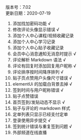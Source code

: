 版本号：7.02 <br/>
更新日期：2020-07-19

1. 添加找加密码功能 √
2. 修改评论头像显示错误 √
3. 添加个人中心课程/视频收藏记录
4. 添加个人中心学习记录
5. 添加个人中心贴子收藏记录
6. 会员中心消息通知无消息时提示 √
7. 评论解析 Markdown 语法 √
8. 评论有回复时添加回复用户昵称 √
9. 评论排序按时间降序排列 √
10. 贴子页点赞用户头像尺寸错误 √
11. elementUi 的加载白背景去掉 √
12. 签到时间与用户昵称错误 √
13. 贴子点赞错误
14. 首页签到/发贴动态不显示 √
15. 贴子与评论的 markdown 样式
16. 定单列表只显示已经支付定单
17. 登录使用异步提交 √
18. 签到统计错误与重复签到问题 √
19. 外部频道在线直播
